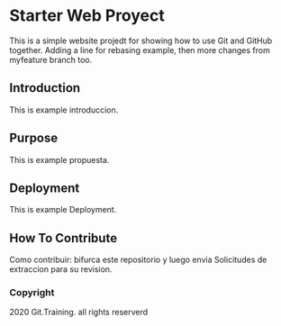 # Starter Web Proyect

This is a simple website projedt for 
showing how to use Git and GitHub together. Adding a line for rebasing example, then 
more changes from myfeature branch too.

## Introduction

This is example introduccion.

## Purpose

This is example propuesta.

## Deployment

This is example Deployment.

## How To Contribute 

Como contribuir: bifurca este repositorio y luego envia Solicitudes de extraccion para su revision.

### Copyright

2020 Git.Training. all rights reserverd